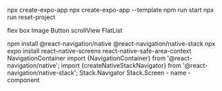 
npx create-expo-app 
npx create-expo-app --template
npm run start
npx run reset-project


flex box
Image
Button
scrollView
FlatList

npm install @react-navigation/native @react-navigation/native-stack
npx expo install react-native-screens react-native-safe-area-context
NavigationContainer
import {NavigationContainer} from '@react-navigation/native';
import {createNativeStackNavigator} from '@react-navigation/native-stack';
Stack.Navigator
Stack.Screen
    - name
    - component

